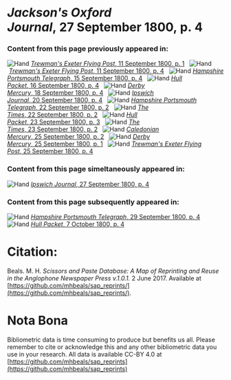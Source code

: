 # *Jackson's Oxford Journal*, 27 September 1800, p. 4  
  
### Content from this page previously appeared in:  
![Hand](http://scissorsandpaste.net/wp-content/uploads/2017/06/smallhandpointer.png) [*Trewman's Exeter Flying Post*, 11 September 1800, p. 1](https://mhbeals.github.io/sap_html/Trewman's-Exeter-Flying-Post/Trewman's-Exeter-Flying-Post-11-September-1800-p-1)  
![Hand](http://scissorsandpaste.net/wp-content/uploads/2017/06/smallhandpointer.png) [*Trewman's Exeter Flying Post*, 11 September 1800, p. 4](https://mhbeals.github.io/sap_html/Trewman's-Exeter-Flying-Post/Trewman's-Exeter-Flying-Post-11-September-1800-p-4)  
![Hand](http://scissorsandpaste.net/wp-content/uploads/2017/06/smallhandpointer.png) [*Hampshire Portsmouth Telegraph*, 15 September 1800, p. 4](https://mhbeals.github.io/sap_html/Hampshire-Portsmouth-Telegraph/Hampshire-Portsmouth-Telegraph-15-September-1800-p-4)  
![Hand](http://scissorsandpaste.net/wp-content/uploads/2017/06/smallhandpointer.png) [*Hull Packet*, 16 September 1800, p. 4](https://mhbeals.github.io/sap_html/Hull-Packet/Hull-Packet-16-September-1800-p-4)  
![Hand](http://scissorsandpaste.net/wp-content/uploads/2017/06/smallhandpointer.png) [*Derby Mercury*, 18 September 1800, p. 4](https://mhbeals.github.io/sap_html/Derby-Mercury/Derby-Mercury-18-September-1800-p-4)  
![Hand](http://scissorsandpaste.net/wp-content/uploads/2017/06/smallhandpointer.png) [*Ipswich Journal*, 20 September 1800, p. 4](https://mhbeals.github.io/sap_html/Ipswich-Journal/Ipswich-Journal-20-September-1800-p-4)  
![Hand](http://scissorsandpaste.net/wp-content/uploads/2017/06/smallhandpointer.png) [*Hampshire Portsmouth Telegraph*, 22 September 1800, p. 2](https://mhbeals.github.io/sap_html/Hampshire-Portsmouth-Telegraph/Hampshire-Portsmouth-Telegraph-22-September-1800-p-2)  
![Hand](http://scissorsandpaste.net/wp-content/uploads/2017/06/smallhandpointer.png) [*The Times*, 22 September 1800, p. 2](https://mhbeals.github.io/sap_html/The-Times/The-Times-22-September-1800-p-2)  
![Hand](http://scissorsandpaste.net/wp-content/uploads/2017/06/smallhandpointer.png) [*Hull Packet*, 23 September 1800, p. 3](https://mhbeals.github.io/sap_html/Hull-Packet/Hull-Packet-23-September-1800-p-3)  
![Hand](http://scissorsandpaste.net/wp-content/uploads/2017/06/smallhandpointer.png) [*The Times*, 23 September 1800, p. 2](https://mhbeals.github.io/sap_html/The-Times/The-Times-23-September-1800-p-2)  
![Hand](http://scissorsandpaste.net/wp-content/uploads/2017/06/smallhandpointer.png) [*Caledonian Mercury*, 25 September 1800, p. 2](https://mhbeals.github.io/sap_html/Caledonian-Mercury/Caledonian-Mercury-25-September-1800-p-2)  
![Hand](http://scissorsandpaste.net/wp-content/uploads/2017/06/smallhandpointer.png) [*Derby Mercury*, 25 September 1800, p. 1](https://mhbeals.github.io/sap_html/Derby-Mercury/Derby-Mercury-25-September-1800-p-1)  
![Hand](http://scissorsandpaste.net/wp-content/uploads/2017/06/smallhandpointer.png) [*Trewman's Exeter Flying Post*, 25 September 1800, p. 4](https://mhbeals.github.io/sap_html/Trewman's-Exeter-Flying-Post/Trewman's-Exeter-Flying-Post-25-September-1800-p-4)  
  
### Content from this page simeltaneously appeared in:  
![Hand](http://scissorsandpaste.net/wp-content/uploads/2017/06/smallhandpointer.png) [*Ipswich Journal*, 27 September 1800, p. 4](https://mhbeals.github.io/sap_html/Ipswich-Journal/Ipswich-Journal-27-September-1800-p-4)  
  
### Content from this page subsequently appeared in:  
![Hand](http://scissorsandpaste.net/wp-content/uploads/2017/06/smallhandpointer.png) [*Hampshire Portsmouth Telegraph*, 29 September 1800, p. 4](https://mhbeals.github.io/sap_html/Hampshire-Portsmouth-Telegraph/Hampshire-Portsmouth-Telegraph-29-September-1800-p-4)  
![Hand](http://scissorsandpaste.net/wp-content/uploads/2017/06/smallhandpointer.png) [*Hull Packet*, 7 October 1800, p. 4](https://mhbeals.github.io/sap_html/Hull-Packet/Hull-Packet-7-October-1800-p-4)  


# Citation: 

Beals. M. H. *Scissors and Paste Database: A Map of Reprinting and Reuse in the Anglophone Newspaper Press v.1.0.1.* 2 June 2017. Available at [https://github.com/mhbeals/sap_reprints/](https://github.com/mhbeals/sap_reprints/). 

# Nota Bona

Bibliometric data is time consuming to produce but benefits us all. Please remember to cite or acknowledge this and any other bibliometric data you use in your research. All data is available CC-BY 4.0 at [https://github.com/mhbeals/sap_reprints](https://github.com/mhbeals/sap_reprints)